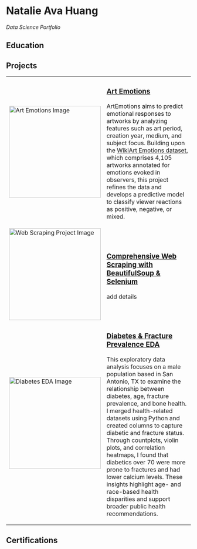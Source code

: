 # Natalie Ava Huang 
*Data Science Portfolio*

## Education

## Projects

<table>
  <tr>
    <td>
      <img src="image.png" alt="Art Emotions Image" width="250">
    </td>
    <td>
      <h3> <a  href = "https://github.com/natalie-ava/ArtEmotions">Art Emotions</a></h3>
      <p>ArtEmotions aims to predict emotional responses to artworks by analyzing features such as art period, creation year, medium, and subject focus. Building upon the <a href="https://saifmohammad.com/WebPages/wikiartemotions.html">WikiArt Emotions dataset</a>, which comprises 4,105 artworks annotated for emotions evoked in observers, this project refines the data and develops a predictive model to classify viewer reactions as positive, negative, or mixed.
 </p>
    </td>
  </tr>
  <tr>
    <td>
      <img src="image.png" alt="Web Scraping Project Image" width="250">
    </td>
    <td>
      <h3> <a  href = "link">Comprehensive Web Scraping with BeautifulSoup & Selenium</a></h3>
      <p> add details </p>
    </td>
  </tr>
  <tr>
  <td>
    <img src="images/diabetes_eda.png" alt="Diabetes EDA Image" width="250">
  </td>
  <td>
    <h3><a href="https://github.com/natalie-ava/portfolio/tree/main/diabetes-eda">Diabetes & Fracture Prevalence EDA</a></h3>
    <p>
      This exploratory data analysis focuses on a male population based in San Antonio, TX to examine the relationship between diabetes, age, fracture prevalence, and bone health. I merged health-related datasets using Python and created columns to capture diabetic and fracture status. Through countplots, violin plots, and correlation heatmaps, I found that diabetics over 70 were more prone to fractures and had lower calcium levels. These insights highlight age- and race-based health disparities and support broader public health recommendations.
    </p>
  </td>
</tr>
</table>

## Certifications
